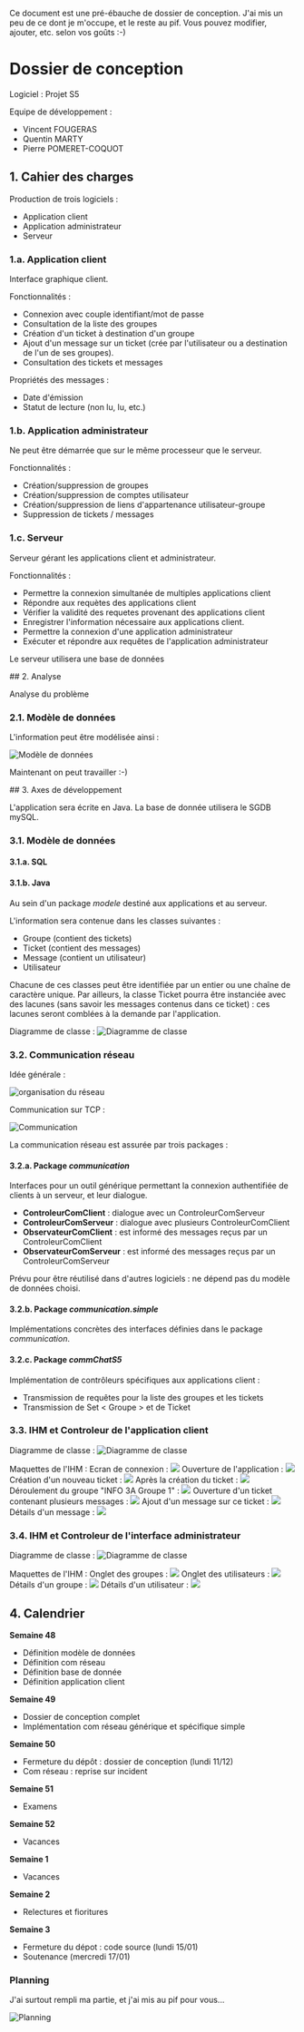 Ce document est une pré-ébauche de dossier de conception. J'ai mis un peu de ce dont je m'occupe, et le reste au pif. Vous pouvez modifier, ajouter, etc. selon vos goûts :-)



# Dossier de conception

Logiciel : Projet S5

Equipe de développement :

 - Vincent FOUGERAS
 - Quentin MARTY
 - Pierre POMERET-COQUOT






## 1. Cahier des charges

Production de trois logiciels :

 - Application client
 - Application administrateur
 - Serveur


### 1.a. Application client

Interface graphique client.

Fonctionnalités :

 - Connexion avec couple identifiant/mot de passe
 - Consultation de la liste des groupes
 - Création d'un ticket à destination d'un groupe
 - Ajout d'un message sur un ticket (crée par l'utilisateur ou a destination de l'un de ses groupes).
 - Consultation des tickets et messages

Propriétés des messages : 

 - Date d'émission
 - Statut de lecture (non lu, lu, etc.)


### 1.b. Application administrateur

Ne peut être démarrée que sur le même processeur que le serveur.

Fonctionnalités :

 - Création/suppression de groupes
 - Création/suppression de comptes utilisateur
 - Création/suppression de liens d'appartenance utilisateur-groupe
 - Suppression de tickets / messages

### 1.c. Serveur

Serveur gérant les applications client et administrateur.

Fonctionnalités :

 - Permettre la connexion simultanée de multiples applications client
 - Répondre aux requètes des applications client
 - Vérifier la validité des requetes provenant des applications client
 - Enregistrer l'information nécessaire aux applications client.
 - Permettre la connexion d'une application administrateur
 - Exécuter et répondre aux requêtes de l'application administrateur

Le serveur utilisera une base de données





## 2. Analyse

Analyse du problème

### 2.1. Modèle de données

L'information peut être modélisée ainsi :

![Modèle de données](modele_de_donnees.svg  "Modèle de données")

Maintenant on peut travailler :-)


## 3. Axes de développement

L'application sera écrite en Java. La base de donnée utilisera le SGDB mySQL.

### 3.1. Modèle de données

#### 3.1.a. SQL

#### 3.1.b. Java

Au sein d'un package *modele* destiné aux applications et au serveur.

L'information sera contenue dans les classes suivantes : 

 - Groupe (contient des tickets)
 - Ticket (contient des messages)
 - Message (contient un utilisateur)
 - Utilisateur

Chacune de ces classes peut être identifiée par un entier ou une chaîne de caractère unique.
Par ailleurs, la classe Ticket pourra être instanciée avec des lacunes (sans savoir les messages contenus dans ce ticket) : ces lacunes seront comblées à la demande par l'application.

Diagramme de classe : 
![Diagramme de classe](class_diagram_modele.png  "Diagramme de classe")

### 3.2. Communication réseau

Idée générale :

![organisation du réseau](reseau/reseau.png  "Organisation du réseau")

Communication sur TCP : 

![Communication](reseau/com_reseau.png  "Communication")


La communication réseau est assurée par trois packages :

#### 3.2.a. Package *communication*

Interfaces pour un outil générique permettant la connexion authentifiée de clients à un serveur, et leur dialogue. 

 - **ControleurComClient** : dialogue avec un ControleurComServeur
 - **ControleurComServeur** : dialogue avec plusieurs ControleurComClient
 - **ObservateurComClient** : est informé des messages reçus par un ControleurComClient
 - **ObservateurComServeur** : est informé des messages reçus par un ControleurComServeur
 
Prévu pour être réutilisé dans d'autres logiciels : ne dépend pas du modèle de données choisi.

#### 3.2.b. Package *communication.simple*

Implémentations concrètes des interfaces définies dans le package *communication*.

#### 3.2.c. Package *commChatS5*

Implémentation de contrôleurs spécifiques aux applications client :

 - Transmission de requêtes pour la liste des groupes et les tickets
 - Transmission de Set < Groupe >  et de Ticket


### 3.3. IHM et Controleur de l'application client

Diagramme de classe :
![Diagramme de classe](class_diagram_vue.png  "Diagramme de classe")

Maquettes de l'IHM :
Ecran de connexion :
![](maquettes/connexion.png)
Ouverture de l'application :
![](maquettes/opening_screen.png)
Création d'un nouveau ticket :
![](maquettes/new_ticket.png)
Après la création du ticket :
![](maquettes/ticket_added.png)
Déroulement du groupe "INFO 3A Groupe 1" :
![](maquettes/tickets_groupe.png)
Ouverture d'un ticket contenant plusieurs messages :
![](maquettes/conversation_groupe.png)
Ajout d'un message sur ce ticket :
![](maquettes/conversation_groupe_new.png)
Détails d'un message :
![](maquettes/liste_lus.png)

### 3.4. IHM et Controleur de l'interface administrateur

Diagramme de classe :
![Diagramme de classe](class_diagram_admin.png  "Diagramme de classe")

Maquettes de l'IHM :
Onglet des groupes :
![](maquettes/liste_groupes.png)
Onglet des utilisateurs :
![](maquettes/liste_users.png)
Détails d'un groupe :
![](maquettes/infos_groupe.png)
Détails d'un utilisateur :
![](maquettes/infos_user.png)

## 4. Calendrier

**Semaine 48**

 - Définition modèle de données
 - Définition com réseau
 - Définition base de donnée
 - Définition application client

**Semaine 49**

 - Dossier de conception complet
 - Implémentation com réseau générique et spécifique simple

**Semaine 50**

 - Fermeture du dépôt : dossier de conception (lundi 11/12)
 - Com réseau : reprise sur incident

**Semaine 51**

 - Examens

**Semaine 52**

 - Vacances

**Semaine 1**

 - Vacances

**Semaine 2**

 - Relectures et fioritures

**Semaine 3**

 - Fermeture du dépot : code source (lundi 15/01)
 - Soutenance (mercredi 17/01)


### Planning

J'ai surtout rempli ma partie, et j'ai mis au pif pour vous...

![Planning](planning.png  "Planning")

